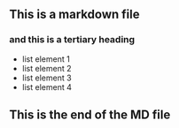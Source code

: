 ## This is a markdown file

### and this is a tertiary heading

* list element 1
* list element 2
* list element 3
* list element 4

## This is the end of the MD file